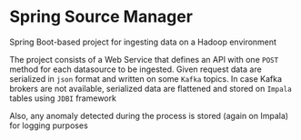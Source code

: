 # Spring Source Manager

Spring Boot-based project for ingesting data on a Hadoop environment

The project consists of a Web Service that defines an API with one `POST` method 
for each datasource to be ingested. Given request data are serialized in `json` format 
and written on some `Kafka` topics. In case Kafka brokers are not available, 
serialized data are flattened and stored on `Impala` tables using `JDBI` framework

Also, any anomaly detected during the process is stored (again on Impala) for logging purposes